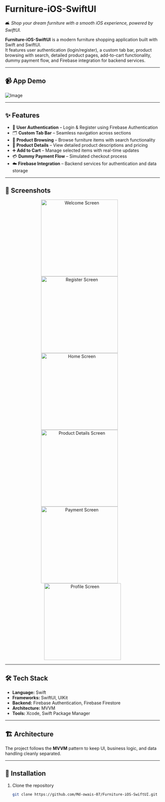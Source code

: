 # Furniture-iOS-SwiftUI  
🛋️ *Shop your dream furniture with a smooth iOS experience, powered by SwiftUI.*  

**Furniture-iOS-SwiftUI** is a modern furniture shopping application built with Swift and SwiftUI.  
It features user authentication (login/register), a custom tab bar, product browsing with search, detailed product pages, add-to-cart functionality, dummy payment flow, and Firebase integration for backend services.

---

## 📹 App Demo

![Image](https://github.com/user-attachments/assets/862a0300-b1e7-44f1-bf66-0aafef7fbaff)

---

## ✨ Features
- 🔐 **User Authentication** – Login & Register using Firebase Authentication  
- 🗂 **Custom Tab Bar** – Seamless navigation across sections  
- 🛒 **Product Browsing** – Browse furniture items with search functionality  
- 📄 **Product Details** – View detailed product descriptions and pricing  
- ➕ **Add to Cart** – Manage selected items with real-time updates  
- 💳 **Dummy Payment Flow** – Simulated checkout process  
- ☁️ **Firebase Integration** – Backend services for authentication and data storage  

---

## 📸 Screenshots
<p align="center">
  <img src="docs/screenshots/welcome.png" alt="Welcome Screen" width="250" style="margin-right:20px;">
  <img src="docs/screenshots/register.png" alt="Register Screen" width="250" style="margin-right:20px;">
  <img src="docs/screenshots/dashboard.png" alt="Home Screen" width="250" style="margin-right:20px;">
  <img src="docs/screenshots/details.png" alt="Product Details Screen" width="250" style="margin-right:20px;">
  <img src="docs/screenshots/payment.png" alt="Payment Screen" width="250" style="margin-right:20px;">
  <img src="docs/screenshots/profile.png" alt="Profile Screen" width="250">
</p>

---

## 🛠 Tech Stack
- **Language:** Swift
- **Frameworks:** SwiftUI, UIKit  
- **Backend:** Firebase Authentication, Firebase Firestore  
- **Architecture:** MVVM  
- **Tools:** Xcode, Swift Package Manager  

---

## 🏗 Architecture
The project follows the **MVVM** pattern to keep UI, business logic, and data handling cleanly separated.


---

## 🚀 Installation
1. Clone the repository  
   ```bash
   git clone https://github.com/Md-owais-07/Furniture-iOS-SwiftUI.git
